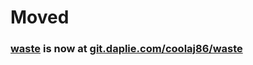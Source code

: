 # Moved
### [waste](https://git.daplie.com/coolaj86/waste) is now at [git.daplie.com/coolaj86/waste](https://git.daplie.com/coolaj86/waste)
